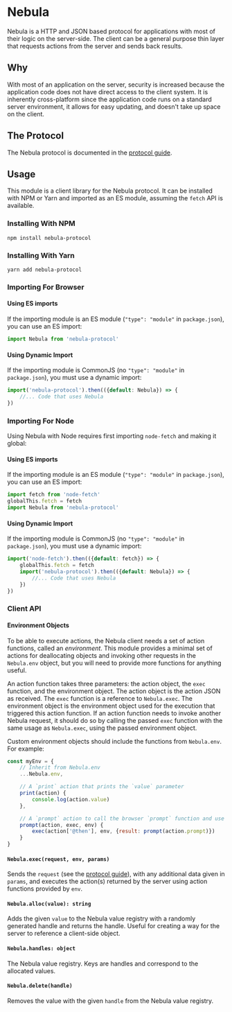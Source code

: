 # Nebula

Nebula is a HTTP and JSON based protocol for applications with most of their logic on the server-side. The client can be a general purpose thin layer that requests actions from the server and sends back results.

## Why

With most of an application on the server, security is increased because the application code does not have direct access to the client system. It is inherently cross-platform since the application code runs on a standard server environment, it allows for easy updating, and doesn't take up space on the client.

## The Protocol

The Nebula protocol is documented in the [protocol guide](https://github.com/universe-software/nebula/tree/master/protocol.md).

## Usage

This module is a client library for the Nebula protocol. It can be installed with NPM or Yarn and imported as an ES module, assuming the `fetch` API is available.

### Installing With NPM

```
npm install nebula-protocol
```

### Installing With Yarn

```
yarn add nebula-protocol
```

### Importing For Browser

#### Using ES imports

If the importing module is an ES module (`"type": "module"` in `package.json`), you can use an ES import:

```javascript
import Nebula from 'nebula-protocol'
```

#### Using Dynamic Import

If the importing module is CommonJS (no `"type": "module"` in `package.json`), you must use a dynamic import:

```javascript
import('nebula-protocol').then(({default: Nebula}) => {
    //... Code that uses Nebula
})
```

### Importing For Node

Using Nebula with Node requires first importing `node-fetch` and making it global:

#### Using ES imports

If the importing module is an ES module (`"type": "module"` in `package.json`), you can use an ES import:

```javascript
import fetch from 'node-fetch'
globalThis.fetch = fetch
import Nebula from 'nebula-protocol'
```

#### Using Dynamic Import

If the importing module is CommonJS (no `"type": "module"` in `package.json`), you must use a dynamic import:

```javascript
import('node-fetch').then(({default: fetch}) => {
    globalThis.fetch = fetch
    import('nebula-protocol').then(({default: Nebula}) => {
        //... Code that uses Nebula
    })
})
```

### Client API

#### Environment Objects

To be able to execute actions, the Nebula client needs a set of action functions, called an *environment*. This module provides a minimal set of actions for deallocating objects and invoking other requests in the `Nebula.env` object, but you will need to provide more functions for anything useful.

An action function takes three parameters: the action object, the `exec` function, and the environment object. The action object is the action JSON as received. The `exec` function is a reference to `Nebula.exec`. The environment object is the environment object used for the execution that triggered this action function. If an action function needs to invoke another Nebula request, it should do so by calling the passed `exec` function with the same usage as `Nebula.exec`, using the passed environment object.

Custom environment objects should include the functions from `Nebula.env`. For example:

```javascript
const myEnv = {
    // Inherit from Nebula.env
    ...Nebula.env,

    // A `print` action that prints the `value` parameter 
    print(action) {
        console.log(action.value)
    },

    // A `prompt` action to call the browser `prompt` function and use `exec` to return the result
    prompt(action, exec, env) {
        exec(action['@then'], env, {result: prompt(action.prompt)})
    }
}
```

#### `Nebula.exec(request, env, params)`

Sends the `request` (see the [protocol guide](https://github.com/universe-software/nebula/tree/master/protocol.md)), with any additional data given in `params`, and executes the action(s) returned by the server using action functions provided by `env`.

#### `Nebula.alloc(value): string`

Adds the given `value` to the Nebula value registry with a randomly generated handle and returns the handle. Useful for creating a way for the server to reference a client-side object.

#### `Nebula.handles: object`

The Nebula value registry. Keys are handles and correspond to the allocated values.

#### `Nebula.delete(handle)`

Removes the value with the given `handle` from the Nebula value registry.